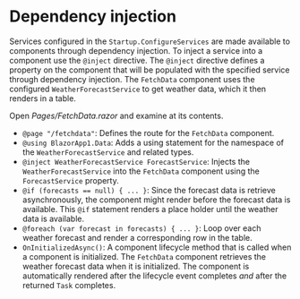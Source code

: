 # Dependency injection

Services configured in the `Startup.ConfigureServices` are made available to components through dependency injection. To inject a service into a component use the `@inject` directive. The `@inject` directive defines a property on the component that will be populated with the specified service through dependency injection. The `FetchData` component uses the configured `WeatherForecastService` to get weather data, which it then renders in a table.

Open *Pages/FetchData.razor* and examine at its contents.

- `@page "/fetchdata"`: Defines the route for the `FetchData` component.
- `@using BlazorApp1.Data`: Adds a using statement for the namespace of the `WeatherForecastService` and related types.
- `@inject WeatherForecastService ForecastService`: Injects the `WeatherForecastService` into the `FetchData` component using the `ForecastService` property.
- `@if (forecasts == null) { ... }`: Since the forecast data is retrieve asynchronously, the component might render before the forecast data is available. This `@if` statement renders a place holder until the weather data is available.
- `@foreach (var forecast in forecasts) { ... }`: Loop over each weather forecast and render a corresponding row in the table.
- `OnInitializedAsync()`: A component lifecycle method that is called when a component is initialized. The `FetchData` component retrieves the weather forecast data when it is initialized. The component is automatically rendered after the lifecycle event completes *and* after the returned `Task` completes.
